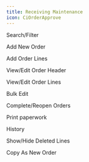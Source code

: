 ```yaml
---
title: Receiving Maintenance
icon: CiOrderApprove
---
```


Search/Filter

Add New Order 

Add Order Lines

View/Edit Order Header

View/Edit Order Lines

Bulk Edit 

Complete/Reopen Orders

Print paperwork

History

Show/Hide Deleted Lines

Copy As New Order